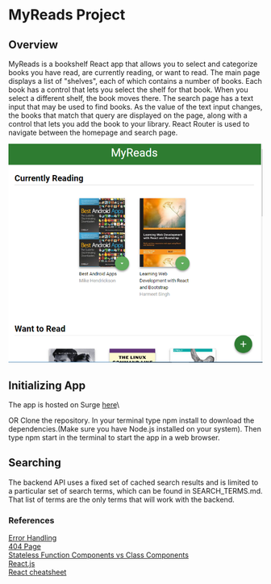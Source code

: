 # MyReads Project

## Overview

MyReads is a bookshelf React app that allows you to select and categorize books you have read, are currently reading, or want to read.  The main page displays a list of "shelves", each of which contains a number of books. Each book has a control that lets you select the shelf for that book. When you select a different shelf, the book moves there. The search page has a text input that may be used to find books. As the value of the text input changes, the books that match that query are displayed on the page, along with a control that lets you add the book to your library. React Router is used to navigate between the homepage and search page.

![Homepage snapshot](/src/icons/screenshot.PNG)

## Initializing App
The app is hosted on Surge [here](https://gray-flesh.surge.sh/)\

OR
Clone the repository.
In your terminal type npm install to download the dependencies.(Make sure you have Node.js installed on your system).
Then type npm start in the terminal to start the app in a web browser.

## Searching
The backend API uses a fixed set of cached search results and is limited to a particular set of search terms, which can be found in SEARCH_TERMS.md. That list of terms are the only terms that will work with the backend.

### References
[Error Handling](https://developer.mozilla.org/en-US/docs/Web/JavaScript/Reference/Global_Objects/Promise/catch)\
[404 Page](https://css-tricks.com/404-best-practices/)\
[Stateless Function Components vs Class Components](https://reactjs.org/docs/components-and-props.html)\
[React.js](https://reactjs.org/)\
[React cheatsheet](https://devhints.io/react)
